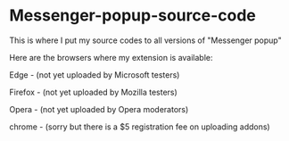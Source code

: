 # Messenger-popup-source-code

This is where I put my source codes to all versions of "Messenger popup"

Here are the browsers where my extension is available:

Edge - (not yet uploaded by Microsoft testers)

Firefox - (not yet uploaded by Mozilla testers)

Opera - (not yet uploaded by Opera moderators)

chrome - (sorry but there is a $5 registration fee on uploading addons)
